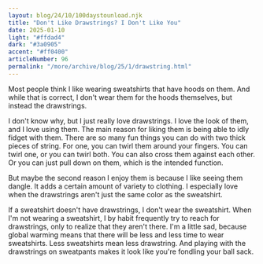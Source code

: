 ```yaml
---
layout: blog/24/10/100daystounload.njk
title: "Don't Like Drawstrings? I Don't Like You"
date: 2025-01-10
light: "#ffdad4"
dark: "#3a0905"
accent: "#ff0400"
articleNumber: 96
permalink: "/more/archive/blog/25/1/drawstring.html"
---
```

Most people think I like wearing sweatshirts that have hoods on them. And while that is correct, I don't wear them for the hoods themselves, but instead the drawstrings.

I don't know why, but I just really love drawstrings. I love the look of them, and I love using them. The main reason for liking them is being able to idly fidget with them. There are so many fun things you can do with two thick pieces of string. For one, you can twirl them around your fingers. You can twirl one, or you can twirl both. You can also cross them against each other. Or you can just pull down on them, which is the intended function.

But maybe the second reason I enjoy them is because I like seeing them dangle. It adds a certain amount of variety to clothing. I especially love when the drawstrings aren't just the same color as the sweatshirt.

If a sweatshirt doesn't have drawstrings, I don't wear the sweatshirt. When I'm not wearing a sweatshirt, I by habit frequently try to reach for drawstrings, only to realize that they aren't there. I'm a little sad, because global warming means that there will be less and less time to wear sweatshirts. Less sweatshirts mean less drawstring. And playing with the drawstrings on sweatpants makes it look like you're fondling your ball sack.
